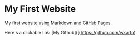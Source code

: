 # My First Website

My first website using Markdown and GitHub Pages.

Here's a clickable link: [My Github]([(https://github.com/wkarto)
